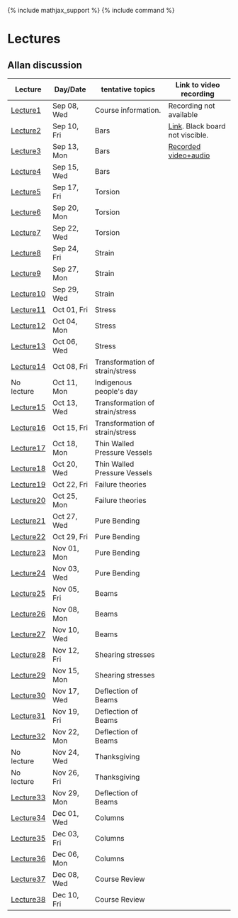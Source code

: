 {% include mathjax_support %}
{% include command %}

# Lectures

## Allan discussion

<!-- Bars (Springs)
Torsion
Bending
Stress/Strain tensors
Transformation of Stress/Strain
Mohr Circle
Pressure Vessels/Failure Criteria--Octahedral, Maximum shear, Rankine-Hugnoit.
Buckling/Energy Methods.
Optional: Dynamics

HW 6-8 (On days when lab is due don't have a home work due)
       1 Midterm
       1 Final
       3 Labs. -->


|Lecture | Day/Date| tentative topics | Link to video recording|
|----------------|----------------|----------------|-------|
| [Lecture1](Lecture_1.md) | Sep 08, Wed | Course information. |Recording not available|
| [Lecture2](Lecture_2.md) | Sep 10, Fri | Bars |[Link](https://www.dropbox.com/sh/iaydi3p18gm5mp5/AADvcdZVd6ImaMcPrSiL6MtRa?dl=0). Black board not viscible.|
| [Lecture3](Lecture_3.md) | Sep 13, Mon | Bars |[Recorded video+audio](https://www.dropbox.com/sh/as2gnbrb7fzkr3d/AAB_h7GD2anBSG-3P0jMTdhKa?dl=0)|
| [Lecture4](Lecture_4.md) | Sep 15, Wed | Bars ||
| [Lecture5](Lecture_5.md) | Sep 17, Fri | Torsion ||
| [Lecture6](Lecture_6.md) | Sep 20, Mon | Torsion ||
| [Lecture7](Lecture_7.md) | Sep 22, Wed | Torsion ||
| [Lecture8](Lecture_8.md) | Sep 24, Fri | Strain ||
| [Lecture9](Lecture_9.md) | Sep 27, Mon | Strain ||
| [Lecture10](Lecture_10.md) | Sep 29, Wed | Strain ||
| [Lecture11](Lecture_11.md) | Oct 01, Fri | Stress ||
| [Lecture12](Lecture_12.md) | Oct 04, Mon | Stress ||
| [Lecture13](Lecture_13.md) | Oct 06, Wed | Stress ||
| [Lecture14](Lecture_14.md) | Oct 08, Fri |  Transformation of strain/stress ||
| No lecture | Oct 11, Mon | Indigenous people's day ||
| [Lecture15](Lecture_15.md) | Oct 13, Wed | Transformation of strain/stress ||
| [Lecture16](Lecture_16.md) | Oct 15, Fri | Transformation of strain/stress ||
| [Lecture17](Lecture_17.md) | Oct 18, Mon |  Thin Walled Pressure Vessels ||
| [Lecture18](Lecture_18.md) | Oct 20, Wed | Thin Walled Pressure Vessels ||
| [Lecture19](Lecture_19.md) | Oct 22, Fri | Failure theories ||
| [Lecture20](Lecture_20.md) | Oct 25, Mon | Failure theories ||
| [Lecture21](Lecture_21.md) | Oct 27, Wed | Pure Bending ||
| [Lecture22](Lecture_22.md) | Oct 29, Fri | Pure Bending ||
| [Lecture23](Lecture_23.md) | Nov 01, Mon | Pure Bending ||
| [Lecture24](Lecture_24.md) | Nov 03, Wed | Pure Bending ||
| [Lecture25](Lecture_25.md) | Nov 05, Fri | Beams ||
| [Lecture26](Lecture_26.md) | Nov 08, Mon | Beams||
| [Lecture27](Lecture_27.md) | Nov 10, Wed | Beams ||
| [Lecture28](Lecture_28.md) | Nov 12, Fri | Shearing stresses||
| [Lecture29](Lecture_29.md) | Nov 15, Mon | Shearing stresses ||
| [Lecture30](Lecture_30.md) | Nov 17, Wed | Deflection of Beams ||
| [Lecture31](Lecture_31.md) | Nov 19, Fri | Deflection of Beams ||
| [Lecture32](Lecture_32.md) | Nov 22, Mon | Deflection of Beams ||
| No lecture | Nov 24, Wed | Thanksgiving ||
| No lecture | Nov 26, Fri | Thanksgiving ||
| [Lecture33](Lecture_33.md) | Nov 29, Mon | Deflection of Beams ||
| [Lecture34](Lecture_34.md) | Dec 01, Wed | Columns ||
| [Lecture35](Lecture_35.md) | Dec 03, Fri | Columns ||
| [Lecture36](Lecture_36.md) | Dec 06, Mon | Columns||
| [Lecture37](Lecture_37.md) | Dec 08, Wed | Course Review ||
| [Lecture38](Lecture_38.md) | Dec 10, Fri | Course Review||



















